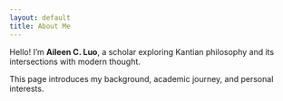```yaml
---
layout: default
title: About Me
---
```


Hello! I’m **Aileen C. Luo**, a scholar exploring Kantian philosophy and its intersections with modern thought.  

This page introduces my background, academic journey, and personal interests.

